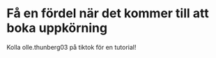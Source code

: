 # Få en fördel när det kommer till att boka uppkörning

Kolla olle.thunberg03 på tiktok för en tutorial!
